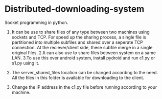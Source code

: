 # Distributed-downloading-system

Socket programming in python.

1. It can be use to share files of any type between two machines using sockets and TCP. 
For speed up the sharing process, a single file is partitioned into multiple subfiles and shared over a seperate TCP connection. At the reciever/client side, these subfile merge in a single original files.
2.It can also use to share files between system on a same LAN. 
3.To use this over android system, install pydroid and run c1.py or s1.py using it. 

4. The server_shared_files location can be changed according to the need. All the files in this folder is available for downloading to the client. 
5. Change the IP address in the c1.py file before running according to your machine.

